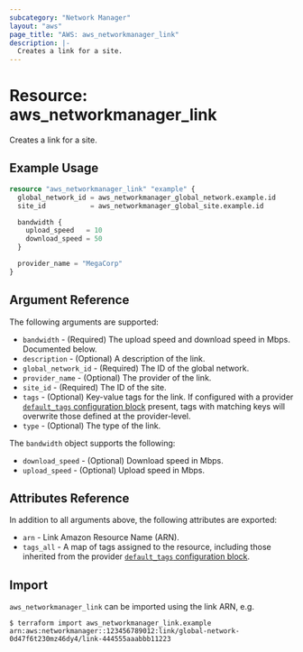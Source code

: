 ```yaml
---
subcategory: "Network Manager"
layout: "aws"
page_title: "AWS: aws_networkmanager_link"
description: |-
  Creates a link for a site.
---
```


# Resource: aws_networkmanager_link

Creates a link for a site.

## Example Usage

```terraform
resource "aws_networkmanager_link" "example" {
  global_network_id = aws_networkmanager_global_network.example.id
  site_id           = aws_networkmanager_global_site.example.id

  bandwidth {
    upload_speed   = 10
    download_speed = 50
  }

  provider_name = "MegaCorp"
}
```

## Argument Reference

The following arguments are supported:

* `bandwidth` - (Required) The upload speed and download speed in Mbps. Documented below.
* `description` - (Optional) A description of the link.
* `global_network_id` - (Required) The ID of the global network.
* `provider_name` - (Optional) The provider of the link.
* `site_id` - (Required) The ID of the site.
* `tags` - (Optional) Key-value tags for the link. If configured with a provider [`default_tags` configuration block](https://www.terraform.io/docs/providers/aws/index.html#default_tags-configuration-block) present, tags with matching keys will overwrite those defined at the provider-level.
* `type` - (Optional) The type of the link.

The `bandwidth` object supports the following:

* `download_speed` - (Optional) Download speed in Mbps.
* `upload_speed` - (Optional) Upload speed in Mbps.

## Attributes Reference

In addition to all arguments above, the following attributes are exported:

* `arn` - Link Amazon Resource Name (ARN).
* `tags_all` - A map of tags assigned to the resource, including those inherited from the provider [`default_tags` configuration block](https://www.terraform.io/docs/providers/aws/index.html#default_tags-configuration-block).

## Import

`aws_networkmanager_link` can be imported using the link ARN, e.g.

```
$ terraform import aws_networkmanager_link.example arn:aws:networkmanager::123456789012:link/global-network-0d47f6t230mz46dy4/link-444555aaabbb11223
```
